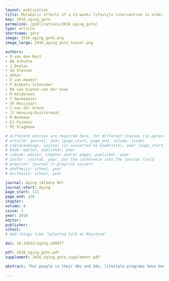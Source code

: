 ```yaml
---
layout: publication
title: Metabolic effects of a 13-weeks lifestyle intervention in older adults: The Growing Old Together Study
key: 2016_aging_goto
permalink: /publications/2016_aging_goto/
type: article
shortname: goto
image: 2016_aging_goto.png
image_large: 2016_aging_goto_teaser.png

authors:
- O van den Rest
- BA Schutte
- J Deelen
- SA Stassen
- akker
- D van Heemst
- P Dibbets-Schneider
- RA van Dipten-van der Veen
- M Kelderman
- T Hankemeier
- SP Mooijaart
- J van der Grond
- JJ Houwing-Duistermaat
- M Beekman
- EJ Feskens
- PE Slagboom

# different entries are required here, for different classes (in parentheses; optional for bibTeX but add them if available):
# article: journal, year (page_start, page_end, volume, issue)
# inproceedings: journal (is converted to booktitle), year (page_start, page_end)
# book: editor, publisher, year
# inbook: editor, chapter and/or pages, publisher, year
# poster: journal, year, put the conference into the journal field
# preprint: journal (+ preprint server)
# phdthesis: school, year
# mscthesis: school, year

journal: Aging (Albany NY)
journal-short: Aging
page_start: 111
page_end: 126
chapter:
volume: 8
issue: 1
year: 2016
editor:
publisher:
school:
# Add things like "Selected talk at Keystone"

doi: 10.18632/aging.100877

pdf: 2016_aging_goto.pdf
supplement: 2016_aging_goto_supplement.pdf

abstract: "For people in their 40s and 50s, lifestyle programs have been shown to improve metabolic health. For older adults, however, it is not clear whether these programs are equally healthy. In the Growing Old Together study, we applied a 13-weeks lifestyle program, with a target of 12.5% caloric restriction and 12.5% increase in energy expenditure through an increase in physical activity, in 164 older adults (mean age=63.2 years; BMI=23-35 kg/m2). Mean weight loss was 4.2% (SE=2.8%) of baseline weight, which is comparable to a previous study in younger adults. Fasting insulin levels, however, showed a much smaller decrease (0.30 mU/L (SE=3.21)) and a more heterogeneous response (range=2.0-29.6 mU/L). Many other parameters of metabolic health, such as blood pressure, and thyroid, glucose and lipid metabolism improved significantly. Many 1H-NMR metabolites changed in a direction previously associated with a low risk of type 2 diabetes and cardiovascular disease and partially independently of weight loss. In conclusion, 25% reduction in energy balance for 13 weeks induced a metabolic health benefit in older adults, monitored by traditional and novel metabolic markers."

---
```

